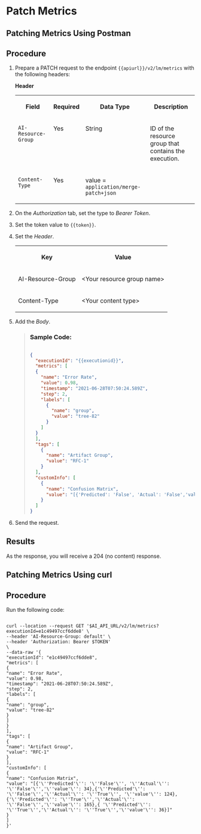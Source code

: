 <!-- loio77e386ef2eca48838dba7d33b595923e -->

# Patch Metrics

<a name="task_wl3_kpf_scc"/>

<!-- task\_wl3\_kpf\_scc -->

## Patching Metrics Using Postman



<a name="task_wl3_kpf_scc__steps_wjs_mpf_scc"/>

## Procedure

1.  Prepare a PATCH request to the endpoint `{{apiurl}}/v2/lm/metrics` with the following headers:

    **Header**


    <table>
    <tr>
    <th valign="top">

    Field
    
    </th>
    <th valign="top">

    Required
    
    </th>
    <th valign="top">

    Data Type
    
    </th>
    <th valign="top">

    Description
    
    </th>
    </tr>
    <tr>
    <td valign="top">
    
    `AI-Resource-Group`
    
    </td>
    <td valign="top">
    
    Yes
    
    </td>
    <td valign="top">
    
    String
    
    </td>
    <td valign="top">
    
    ID of the resource group that contains the execution.
    
    </td>
    </tr>
    <tr>
    <td valign="top">
    
    `Content-Type`
    
    </td>
    <td valign="top">
    
    Yes
    
    </td>
    <td valign="top">
    
    value = `application/merge-patch+json`
    
    </td>
    <td valign="top">
    
     
    
    </td>
    </tr>
    </table>
    
2.  On the *Authorization* tab, set the type to *Bearer Token*.

3.  Set the token value to `{{token}}`.

4.  Set the *Header*.


    <table>
    <tr>
    <th valign="top">

    Key
    
    </th>
    <th valign="top">

    Value
    
    </th>
    </tr>
    <tr>
    <td valign="top">
    
    AI-Resource-Group
    
    </td>
    <td valign="top">
    
    <Your resource group name\>
    
    </td>
    </tr>
    <tr>
    <td valign="top">
    
    Content-Type
    
    </td>
    <td valign="top">
    
    <Your content type\>
    
    </td>
    </tr>
    </table>
    
5.  Add the *Body*.

    > ### Sample Code:  
    > ```json
    > 
    > {
    >   "executionId": "{{executionid}}",
    >   "metrics": [
    >   {
    >     "name": "Error Rate",
    >     "value": 0.98,
    >     "timestamp": "2021-06-28T07:50:24.589Z",
    >     "step": 2,
    >     "labels": [
    >       {
    >         "name": "group",
    >         "value": "tree-82"
    >       }
    >     ]
    >   }
    >   ],
    >   "tags": [
    >     {
    >       "name": "Artifact Group",
    >       "value": "RFC-1"
    >     }
    >   ],
    >   "customInfo": [
    >     {
    >       "name": "Confusion Matrix",
    >       "value": "[{'Predicted': 'False', 'Actual': 'False','value': 34},{'Predicted': 'False','Actual': 'True', 'value': 124}, {'Predicted': 'True','Actual': 'False','value': 165},{ 'Predicted': 'True','Actual': 'True','value': 36}]"
    >     }
    >   ]
    > }
    > ```

6.  Send the request.




<a name="task_wl3_kpf_scc__result_ymh_4gl_sxb"/>

## Results

As the response, you will receive a 204 \(no content\) response.

<a name="task_yyd_npf_scc"/>

<!-- task\_yyd\_npf\_scc -->

## Patching Metrics Using curl



<a name="task_yyd_npf_scc__steps_bfq_ppf_scc"/>

## Procedure

Run the following code:

```

curl --location --request GET '$AI_API_URL/v2/lm/metrics?executionId=e1c49497ccf6dde8' \
--header 'AI-Resource-Group: default' \
--header 'Authorization: Bearer $TOKEN'
\
--data-raw '{
"executionId": "e1c49497ccf6dde8",
"metrics": [
{
"name": "Error Rate",
"value": 0.98,
"timestamp": "2021-06-28T07:50:24.589Z",
"step": 2,
"labels": [
{
"name": "group",
"value": "tree-82"
}
]
}
],
"tags": [
{
"name": "Artifact Group",
"value": "RFC-1"
}
],
"customInfo": [
{
"name": "Confusion Matrix",
"value": "[{'\''Predicted'\'': '\''False'\'', '\''Actual'\'': '\''False'\'','\''value'\'': 34},{'\''Predicted'\'': '\''False'\'','\''Actual'\'': '\''True'\'', '\''value'\'': 124}, {'\''Predicted'\'': '\''True'\'','\''Actual'\'': '\''False'\'','\''value'\'': 165},{ '\''Predicted'\'': '\''True'\'','\''Actual'\'': '\''True'\'','\''value'\'': 36}]"
}
]
}'
```

